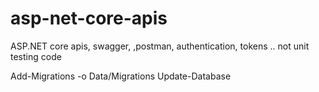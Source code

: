 # asp-net-core-apis
ASP.NET core apis, swagger, ,postman, authentication, tokens .. not unit testing code


Add-Migrations <migration name> -o Data/Migrations
Update-Database
